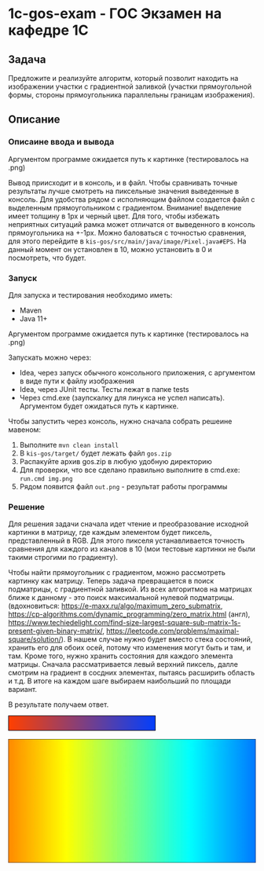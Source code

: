 # 1c-gos-exam - ГОС Экзамен на кафедре 1С

## Задача

Предложите и реализуйте алгоритм, который позволит находить на изображении участки с градиентной заливкой (участки прямоугольной формы, стороны прямоугольника параллельны границам изображения).

## Описание


### Описаине ввода и вывода
Аргументом программе ожидается путь к картинке (тестировалось на .png)


Вывод приисходит и в консоль, и в файл. Чтобы сравнивать точные результаты лучше смотреть на пиксельные значения выведенные в консоль.
Для удобства рядом с исполняющим файлом создается файл с выделенным прямоугольником с градиентом. Внимание! выделение имеет толщину в 1px и черный цвет.
Для того, чтобы избежать неприятных ситуаций рамка может отличатся от выведенного в консоль прямоугольника на +-1px.
Можно баловаться с точностью сравнения, для этого перейдите в ```kis-gos/src/main/java/image/Pixel.java#EPS```. На данный момент он установлен в 10, можно установить в 0 и посмотреть, что будет.


### Запуск
Для запуска и тестирования необходимо иметь:
* Maven
* Java 11+


Аргументом программе ожидается путь к картинке (тестировалось на .png)


Запускать можно через:
* Idea, через запуск обычного консольного приложения, с аргументом в виде пути к файлу изображения
* Idea, через JUnit тесты. Тесты лежат в папке tests
* Через cmd.exe (заупскалку для линукса не успел написать). Аргументом будет ожидаться путь к картинке.

Чтобы запустить через консоль, нужно сначала собрать решеине мавеном:
1) Выполните ```mvn clean install```
2) В ```kis-gos/target/``` будет лежать файл ```gos.zip```
3) Распакуйте архив gos.zip в любую удобную директорию
4) Для проверки, что все сделано правильно выполните в cmd.exe: ```run.cmd img.png```
5) Рядом появится файл ```out.png``` - результат работы программы

### Решение

Для решения задачи сначала идет чтение и преобразование исходной картинки в матрицу, где каждым элементом будет пиксель, представленный в RGB.
Для этого пикселя устанавливается точность сравнения для каждого из каналов в 10 (мои тестовые картинки не были такими строгими по градиенту).

Чтобы найти прямоугольник с градиентом, можно рассмотреть картинку как матрицу. Теперь задача превращается в поиск подматрицы, с градиентной заливкой.
Из всех алгоритмов на матрицах ближе к данному - это поиск максимальной нулевой подматрицы. (вдохновиться: https://e-maxx.ru/algo/maximum_zero_submatrix, https://cp-algorithms.com/dynamic_programming/zero_matrix.html (англ), 
https://www.techiedelight.com/find-size-largest-square-sub-matrix-1s-present-given-binary-matrix/, https://leetcode.com/problems/maximal-square/solution/).
В нашем случае нужно будет вместо стека состояний, хранить его для обоих осей, потому что изменения могут быть и там, и там. Кроме того, нужно хранить состояния для каждого элемента матрицы.
Сначала рассматривается левый верхний пиксель, далле смотрим на градиент в сосдних элементах, пытаясь расширить область и т.д. В итоге на каждом шаге выбираем наибольший по площади вариант. 

В результате получаем ответ.

![Результат](out.png "Результат")

![Результат](out_2.png "Результат")
